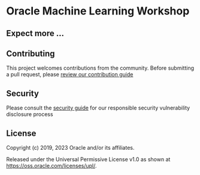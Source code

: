 # Oracle Machine Learning Workshop


## Expect more ...

## Contributing

This project welcomes contributions from the community. Before submitting a pull request, please [review our contribution guide](./CONTRIBUTING.md)

## Security

Please consult the [security guide](./SECURITY.md) for our responsible security vulnerability disclosure process

## License

Copyright (c) 2019, 2023 Oracle and/or its affiliates.

Released under the Universal Permissive License v1.0 as shown at
<https://oss.oracle.com/licenses/upl/>.
